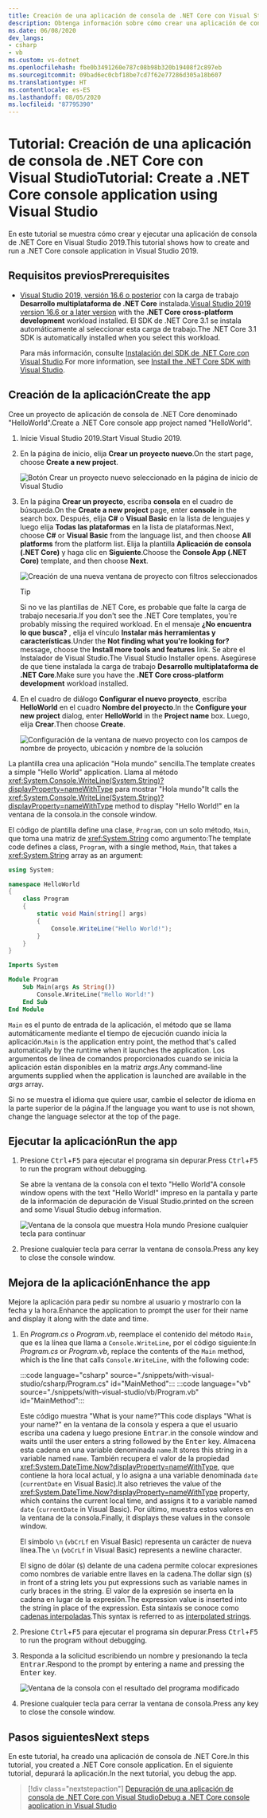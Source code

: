 ```yaml
---
title: Creación de una aplicación de consola de .NET Core con Visual Studio
description: Obtenga información sobre cómo crear una aplicación de consola de .NET Core con C# o Visual Basic mediante Visual Studio.
ms.date: 06/08/2020
dev_langs:
- csharp
- vb
ms.custom: vs-dotnet
ms.openlocfilehash: fbe0b3491260e787c08b98b320b19408f2c897eb
ms.sourcegitcommit: 09bad6ec0cbf18be7cd7f62e77286d305a18b607
ms.translationtype: HT
ms.contentlocale: es-ES
ms.lasthandoff: 08/05/2020
ms.locfileid: "87795390"
---
```

# <a name="tutorial-create-a-net-core-console-application-using-visual-studio"></a><span data-ttu-id="8aca5-103">Tutorial: Creación de una aplicación de consola de .NET Core con Visual Studio</span><span class="sxs-lookup"><span data-stu-id="8aca5-103">Tutorial: Create a .NET Core console application using Visual Studio</span></span>

<span data-ttu-id="8aca5-104">En este tutorial se muestra cómo crear y ejecutar una aplicación de consola de .NET Core en Visual Studio 2019.</span><span class="sxs-lookup"><span data-stu-id="8aca5-104">This tutorial shows how to create and run a .NET Core console application in Visual Studio 2019.</span></span>

## <a name="prerequisites"></a><span data-ttu-id="8aca5-105">Requisitos previos</span><span class="sxs-lookup"><span data-stu-id="8aca5-105">Prerequisites</span></span>

- <span data-ttu-id="8aca5-106">[Visual Studio 2019, versión 16.6 o posterior](https://visualstudio.microsoft.com/downloads/?utm_medium=microsoft&utm_source=docs.microsoft.com&utm_campaign=inline+link&utm_content=download+vs2019) con la carga de trabajo **Desarrollo multiplataforma de .NET Core** instalada.</span><span class="sxs-lookup"><span data-stu-id="8aca5-106">[Visual Studio 2019 version 16.6 or a later version](https://visualstudio.microsoft.com/downloads/?utm_medium=microsoft&utm_source=docs.microsoft.com&utm_campaign=inline+link&utm_content=download+vs2019) with the **.NET Core cross-platform development** workload installed.</span></span> <span data-ttu-id="8aca5-107">El SDK de .NET Core 3.1 se instala automáticamente al seleccionar esta carga de trabajo.</span><span class="sxs-lookup"><span data-stu-id="8aca5-107">The .NET Core 3.1 SDK is automatically installed when you select this workload.</span></span>

  <span data-ttu-id="8aca5-108">Para más información, consulte [Instalación del SDK de .NET Core con Visual Studio](../install/sdk.md?pivots=os-windows#install-with-visual-studio).</span><span class="sxs-lookup"><span data-stu-id="8aca5-108">For more information, see [Install the .NET Core SDK with Visual Studio](../install/sdk.md?pivots=os-windows#install-with-visual-studio).</span></span>

## <a name="create-the-app"></a><span data-ttu-id="8aca5-109">Creación de la aplicación</span><span class="sxs-lookup"><span data-stu-id="8aca5-109">Create the app</span></span>

<span data-ttu-id="8aca5-110">Cree un proyecto de aplicación de consola de .NET Core denominado "HelloWorld".</span><span class="sxs-lookup"><span data-stu-id="8aca5-110">Create a .NET Core console app project named "HelloWorld".</span></span>

1. <span data-ttu-id="8aca5-111">Inicie Visual Studio 2019.</span><span class="sxs-lookup"><span data-stu-id="8aca5-111">Start Visual Studio 2019.</span></span>

1. <span data-ttu-id="8aca5-112">En la página de inicio, elija **Crear un proyecto nuevo**.</span><span class="sxs-lookup"><span data-stu-id="8aca5-112">On the start page, choose **Create a new project**.</span></span>

   ![Botón Crear un proyecto nuevo seleccionado en la página de inicio de Visual Studio](./media/with-visual-studio/start-window.png)

1. <span data-ttu-id="8aca5-114">En la página **Crear un proyecto**, escriba **consola** en el cuadro de búsqueda.</span><span class="sxs-lookup"><span data-stu-id="8aca5-114">On the **Create a new project** page, enter **console** in the search box.</span></span> <span data-ttu-id="8aca5-115">Después, elija **C#** o **Visual Basic** en la lista de lenguajes y luego elija **Todas las plataformas** en la lista de plataformas.</span><span class="sxs-lookup"><span data-stu-id="8aca5-115">Next, choose **C#** or **Visual Basic** from the language list, and then choose **All platforms** from the platform list.</span></span> <span data-ttu-id="8aca5-116">Elija la plantilla **Aplicación de consola (.NET Core)** y haga clic en **Siguiente**.</span><span class="sxs-lookup"><span data-stu-id="8aca5-116">Choose the **Console App (.NET Core)** template, and then choose **Next**.</span></span>

   ![Creación de una nueva ventana de proyecto con filtros seleccionados](./media/with-visual-studio/create-new-project.png)

   > [!TIP]
   > <span data-ttu-id="8aca5-118">Si no ve las plantillas de .NET Core, es probable que falte la carga de trabajo necesaria.</span><span class="sxs-lookup"><span data-stu-id="8aca5-118">If you don't see the .NET Core templates, you're probably missing the required workload.</span></span> <span data-ttu-id="8aca5-119">En el mensaje **¿No encuentra lo que busca?** , elija el vínculo **Instalar más herramientas y características**.</span><span class="sxs-lookup"><span data-stu-id="8aca5-119">Under the **Not finding what you're looking for?** message, choose the **Install more tools and features** link.</span></span> <span data-ttu-id="8aca5-120">Se abre el Instalador de Visual Studio.</span><span class="sxs-lookup"><span data-stu-id="8aca5-120">The Visual Studio Installer opens.</span></span> <span data-ttu-id="8aca5-121">Asegúrese de que tiene instalada la carga de trabajo **Desarrollo multiplataforma de .NET Core**.</span><span class="sxs-lookup"><span data-stu-id="8aca5-121">Make sure you have the **.NET Core cross-platform development** workload installed.</span></span>

1. <span data-ttu-id="8aca5-122">En el cuadro de diálogo **Configurar el nuevo proyecto**, escriba **HelloWorld** en el cuadro **Nombre del proyecto**.</span><span class="sxs-lookup"><span data-stu-id="8aca5-122">In the **Configure your new project** dialog,  enter **HelloWorld** in the **Project name** box.</span></span> <span data-ttu-id="8aca5-123">Luego, elija **Crear**.</span><span class="sxs-lookup"><span data-stu-id="8aca5-123">Then choose **Create**.</span></span>

   ![Configuración de la ventana de nuevo proyecto con los campos de nombre de proyecto, ubicación y nombre de la solución](./media/with-visual-studio/configure-new-project.png)

<span data-ttu-id="8aca5-125">La plantilla crea una aplicación "Hola mundo" sencilla.</span><span class="sxs-lookup"><span data-stu-id="8aca5-125">The template creates a simple "Hello World" application.</span></span> <span data-ttu-id="8aca5-126">Llama al método <xref:System.Console.WriteLine(System.String)?displayProperty=nameWithType> para mostrar "Hola mundo"</span><span class="sxs-lookup"><span data-stu-id="8aca5-126">It calls the <xref:System.Console.WriteLine(System.String)?displayProperty=nameWithType> method to display "Hello World!"</span></span> <span data-ttu-id="8aca5-127">en la ventana de la consola.</span><span class="sxs-lookup"><span data-stu-id="8aca5-127">in the console window.</span></span>

<span data-ttu-id="8aca5-128">El código de plantilla define una clase, `Program`, con un solo método, `Main`, que toma una matriz de <xref:System.String> como argumento:</span><span class="sxs-lookup"><span data-stu-id="8aca5-128">The template code defines a class, `Program`, with a single method, `Main`, that takes a <xref:System.String> array as an argument:</span></span>

```csharp
using System;

namespace HelloWorld
{
    class Program
    {
        static void Main(string[] args)
        {
            Console.WriteLine("Hello World!");
        }
    }
}
```

```vb
Imports System

Module Program
    Sub Main(args As String())
        Console.WriteLine("Hello World!")
    End Sub
End Module
```

<span data-ttu-id="8aca5-129">`Main` es el punto de entrada de la aplicación, el método que se llama automáticamente mediante el tiempo de ejecución cuando inicia la aplicación.</span><span class="sxs-lookup"><span data-stu-id="8aca5-129">`Main` is the application entry point, the method that's called automatically by the runtime when it launches the application.</span></span> <span data-ttu-id="8aca5-130">Los argumentos de línea de comandos proporcionados cuando se inicia la aplicación están disponibles en la matriz *args*.</span><span class="sxs-lookup"><span data-stu-id="8aca5-130">Any command-line arguments supplied when the application is launched are available in the *args* array.</span></span>

<span data-ttu-id="8aca5-131">Si no se muestra el idioma que quiere usar, cambie el selector de idioma en la parte superior de la página.</span><span class="sxs-lookup"><span data-stu-id="8aca5-131">If the language you want to use is not shown, change the language selector at the top of the page.</span></span>

## <a name="run-the-app"></a><span data-ttu-id="8aca5-132">Ejecutar la aplicación</span><span class="sxs-lookup"><span data-stu-id="8aca5-132">Run the app</span></span>

1. <span data-ttu-id="8aca5-133">Presione <kbd>Ctrl</kbd>+<kbd>F5</kbd> para ejecutar el programa sin depurar.</span><span class="sxs-lookup"><span data-stu-id="8aca5-133">Press <kbd>Ctrl</kbd>+<kbd>F5</kbd> to run the program without debugging.</span></span>

   <span data-ttu-id="8aca5-134">Se abre la ventana de la consola con el texto "Hello World"</span><span class="sxs-lookup"><span data-stu-id="8aca5-134">A console window opens with the text "Hello World!"</span></span> <span data-ttu-id="8aca5-135">impreso en la pantalla y parte de la información de depuración de Visual Studio.</span><span class="sxs-lookup"><span data-stu-id="8aca5-135">printed on the screen and some Visual Studio debug information.</span></span>

   ![Ventana de la consola que muestra Hola mundo Presione cualquier tecla para continuar](./media/with-visual-studio/hello-world-console.png)

1. <span data-ttu-id="8aca5-137">Presione cualquier tecla para cerrar la ventana de consola.</span><span class="sxs-lookup"><span data-stu-id="8aca5-137">Press any key to close the console window.</span></span>

## <a name="enhance-the-app"></a><span data-ttu-id="8aca5-138">Mejora de la aplicación</span><span class="sxs-lookup"><span data-stu-id="8aca5-138">Enhance the app</span></span>

<span data-ttu-id="8aca5-139">Mejore la aplicación para pedir su nombre al usuario y mostrarlo con la fecha y la hora.</span><span class="sxs-lookup"><span data-stu-id="8aca5-139">Enhance the application to prompt the user for their name and display it along with the date and time.</span></span>

1. <span data-ttu-id="8aca5-140">En *Program.cs* o *Program.vb*, reemplace el contenido del método `Main`, que es la línea que llama a `Console.WriteLine`, por el código siguiente:</span><span class="sxs-lookup"><span data-stu-id="8aca5-140">In *Program.cs* or *Program.vb*, replace the contents of the `Main` method, which is the line that calls `Console.WriteLine`, with the following code:</span></span>

   :::code language="csharp" source="./snippets/with-visual-studio/csharp/Program.cs" id="MainMethod":::
   :::code language="vb" source="./snippets/with-visual-studio/vb/Program.vb" id="MainMethod":::

   <span data-ttu-id="8aca5-141">Este código muestra "What is your name?"</span><span class="sxs-lookup"><span data-stu-id="8aca5-141">This code displays "What is your name?"</span></span> <span data-ttu-id="8aca5-142">en la ventana de la consola y espera a que el usuario escriba una cadena y luego presione <kbd>Entrar</kbd>.</span><span class="sxs-lookup"><span data-stu-id="8aca5-142">in the console window and waits until the user enters a string followed by the <kbd>Enter</kbd> key.</span></span> <span data-ttu-id="8aca5-143">Almacena esta cadena en una variable denominada `name`.</span><span class="sxs-lookup"><span data-stu-id="8aca5-143">It stores this string in a variable named `name`.</span></span> <span data-ttu-id="8aca5-144">También recupera el valor de la propiedad <xref:System.DateTime.Now?displayProperty=nameWithType>, que contiene la hora local actual, y lo asigna a una variable denominada `date` (`currentDate` en Visual Basic).</span><span class="sxs-lookup"><span data-stu-id="8aca5-144">It also retrieves the value of the <xref:System.DateTime.Now?displayProperty=nameWithType> property, which contains the current local time, and assigns it to a variable named `date` (`currentDate` in Visual Basic).</span></span> <span data-ttu-id="8aca5-145">Por último, muestra estos valores en la ventana de la consola.</span><span class="sxs-lookup"><span data-stu-id="8aca5-145">Finally, it displays these values in the console window.</span></span>

   <span data-ttu-id="8aca5-146">El símbolo `\n` (`vbCrLf` en Visual Basic) representa un carácter de nueva línea.</span><span class="sxs-lookup"><span data-stu-id="8aca5-146">The `\n` (`vbCrLf` in Visual Basic) represents a newline character.</span></span>

   <span data-ttu-id="8aca5-147">El signo de dólar (`$`) delante de una cadena permite colocar expresiones como nombres de variable entre llaves en la cadena.</span><span class="sxs-lookup"><span data-stu-id="8aca5-147">The dollar sign (`$`) in front of a string lets you put expressions such as variable names in curly braces in the string.</span></span> <span data-ttu-id="8aca5-148">El valor de la expresión se inserta en la cadena en lugar de la expresión.</span><span class="sxs-lookup"><span data-stu-id="8aca5-148">The expression value is inserted into the string in place of the expression.</span></span> <span data-ttu-id="8aca5-149">Esta sintaxis se conoce como [cadenas interpoladas](../../csharp/language-reference/tokens/interpolated.md).</span><span class="sxs-lookup"><span data-stu-id="8aca5-149">This syntax is referred to as [interpolated strings](../../csharp/language-reference/tokens/interpolated.md).</span></span>

1. <span data-ttu-id="8aca5-150">Presione <kbd>Ctrl</kbd>+<kbd>F5</kbd> para ejecutar el programa sin depurar.</span><span class="sxs-lookup"><span data-stu-id="8aca5-150">Press <kbd>Ctrl</kbd>+<kbd>F5</kbd> to run the program without debugging.</span></span>

1. <span data-ttu-id="8aca5-151">Responda a la solicitud escribiendo un nombre y presionando la tecla <kbd>Entrar</kbd>.</span><span class="sxs-lookup"><span data-stu-id="8aca5-151">Respond to the prompt by entering a name and pressing the <kbd>Enter</kbd> key.</span></span>

   ![Ventana de la consola con el resultado del programa modificado](./media/with-visual-studio/hello-world-update.png)

1. <span data-ttu-id="8aca5-153">Presione cualquier tecla para cerrar la ventana de consola.</span><span class="sxs-lookup"><span data-stu-id="8aca5-153">Press any key to close the console window.</span></span>

## <a name="next-steps"></a><span data-ttu-id="8aca5-154">Pasos siguientes</span><span class="sxs-lookup"><span data-stu-id="8aca5-154">Next steps</span></span>

<span data-ttu-id="8aca5-155">En este tutorial, ha creado una aplicación de consola de .NET Core.</span><span class="sxs-lookup"><span data-stu-id="8aca5-155">In this tutorial, you created a .NET Core console application.</span></span> <span data-ttu-id="8aca5-156">En el siguiente tutorial, depurará la aplicación.</span><span class="sxs-lookup"><span data-stu-id="8aca5-156">In the next tutorial, you debug the app.</span></span>

> [!div class="nextstepaction"]
> [<span data-ttu-id="8aca5-157">Depuración de una aplicación de consola de .NET Core con Visual Studio</span><span class="sxs-lookup"><span data-stu-id="8aca5-157">Debug a .NET Core console application in Visual Studio</span></span>](debugging-with-visual-studio.md)
